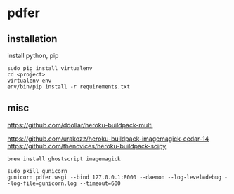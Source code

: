 # pdfer

## installation

install python, pip
```
sudo pip install virtualenv
cd <project>
virtualenv env
env/bin/pip install -r requirements.txt 
```

## misc

https://github.com/ddollar/heroku-buildpack-multi

https://github.com/urakozz/heroku-buildpack-imagemagick-cedar-14
https://github.com/thenovices/heroku-buildpack-scipy

```
brew install ghostscript imagemagick
```
```
sudo pkill gunicorn
gunicorn pdfer.wsgi --bind 127.0.0.1:8000 --daemon --log-level=debug --log-file=gunicorn.log --timeout=600
```
